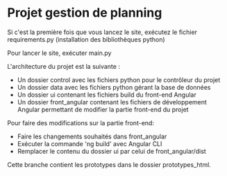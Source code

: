 # Projet gestion de planning

Si c'est la première fois que vous lancez le site, exécutez le fichier requirements.py
(installation des bibliothèques python)

Pour lancer le site, exécuter main.py

L'architecture du projet est la suivante :
- Un dossier control avec les fichiers python pour le contrôleur du projet
- Un dossier data avec les fichiers python gérant la base de données
- Un dossier ui contenant les fichiers build du front-end Angular 
- Un dossier front_angular contenant les fichiers de développement Angular permettant de modifier la partie front-end du projet

Pour faire des modifications sur la partie front-end:
- Faire les changements souhaités dans front_angular
- Exécuter la commande 'ng build' avec Angular CLI
- Remplacer le contenu du dossier ui par celui de front_angular/dist

Cette branche contient les prototypes dans le dossier prototypes_html.
